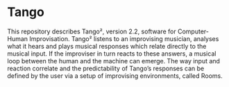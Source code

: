 # Tango
This repository describes Tango², version 2.2, software for Computer-Human Improvisation. Tango² listens to an improvising musician, analyses what it hears and plays musical responses which relate directly to the musical input.
If the improviser in turn reacts to these answers, a musical loop between the human and the machine can emerge. The way input and reaction correlate and the predictability of Tango’s responses can be defined by the user via a setup of improvising environments, called Rooms. 


